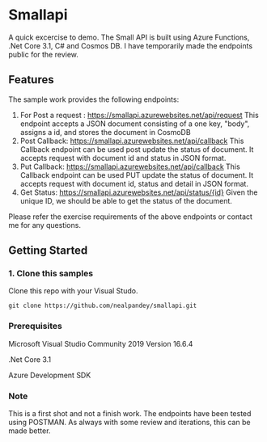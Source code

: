 # Smallapi
A quick excercise to demo. The Small API is built using Azure Functions, .Net Core 3.1, C# and Cosmos DB. I have temporarily made the endpoints public for the review. 


## Features
The sample work provides the following endpoints:

1. For Post a request : https://smallapi.azurewebsites.net/api/request
    This endpoint accepts a JSON document consisting of a one key, "body", assigns a id, and stores the document in CosmoDB
2. Post Callback: https://smallapi.azurewebsites.net/api/callback
    This Callback endpoint can be used post update the status of document. It accepts request with document id and status in JSON format.
3. Put Callback: https://smallapi.azurewebsites.net/api/callback
    This Callback endpoint can be used PUT update the status of document. It accepts request with document id, status and detail in JSON format.
4. Get Status: https://smallapi.azurewebsites.net/api/status/{id}
    Given the unique ID, we should be able to get the status of the document.
    
Please refer the exercise requirements of the above endpoints or contact me for any questions.

## Getting Started

### 1. Clone this samples

Clone this repo with your Visual Studo. 

```
git clone https://github.com/nealpandey/smallapi.git
```

### Prerequisites

Microsoft Visual Studio Community 2019
Version 16.6.4

.Net Core 3.1

Azure Development SDK


### Note

This is a first shot and not a finish work. The endpoints have been tested using POSTMAN. As always with some review and iterations, this can be made better.
